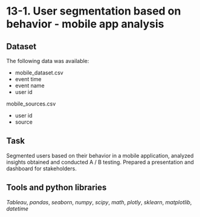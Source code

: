 # 13-1. User segmentation based on behavior - mobile app analysis


## Dataset

The following data was available:

* mobile_dataset.csv
* event time 
* event name  
* user id  

mobile_sources.csv
* user id  
* source  

## Task

Segmented users based on their behavior in a mobile application, analyzed insights obtained and conducted A / B testing. Prepared a presentation and dashboard for stakeholders.  

## Tools and python libraries

*Tableau*, *pandas*, *seaborn*, *numpy*, *scipy*, *math*, *plotly*, *sklearn*, *matplotlib*, *datetime*
